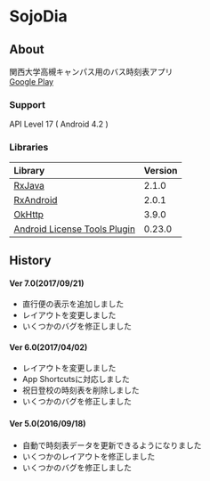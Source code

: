 
#  SojoDia  
## About  
関西大学高槻キャンパス用のバス時刻表アプリ  
[Google Play](https://play.google.com/store/apps/details?id=com.numero.sojodia)  

### Support  
API Level 17 ( Android 4.2 )  

### Libraries  
|Library|Version|
|:-----------|:-----------|
|[RxJava](https://github.com/ReactiveX/RxJava)|2.1.0|
|[RxAndroid](https://github.com/ReactiveX/RxAndroid)|2.0.1|
|[OkHttp](https://github.com/square/okhttp)|3.9.0|
|[Android License Tools Plugin](https://github.com/cookpad/license-tools-plugin)|0.23.0|

## History  
#### Ver 7.0(2017/09/21)  
* 直行便の表示を追加しました  
* レイアウトを変更しました  
* いくつかのバグを修正しました  

#### Ver 6.0(2017/04/02)  
* レイアウトを変更しました  
* App Shortcutsに対応しました  
* 祝日登校の時刻表を削除しました  
* いくつかのバグを修正しました  

####  Ver 5.0(2016/09/18)　　
* 自動で時刻表データを更新できるようになりました  
* いくつかのレイアウトを修正しました  
* いくつかのバグを修正しました  
